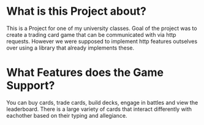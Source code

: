 # What is this Project about?

This is a Project for one of my university classes. Goal of the project was to create a trading card game that can be communicated with via http requests.
However we were supposed to implement http features outselves over using a library that already implements these.

# What Features does the Game Support?

You can buy cards, trade cards, build decks, engage in battles and view the leaderboard.
There is a large variety of cards that interact differently with eachother based on their typing and allegiance.
